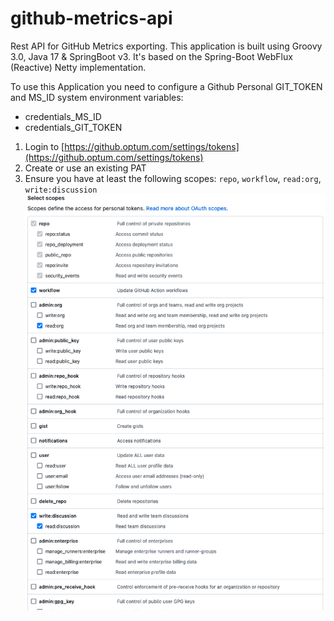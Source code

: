 # github-metrics-api

Rest API for GitHub Metrics exporting. This application is built using Groovy 3.0, Java 17 & SpringBoot v3. It's based
on the Spring-Boot WebFlux (Reactive) Netty implementation.

To use this Application you need to configure a Github Personal GIT_TOKEN and MS_ID system environment variables:

- credentials_MS_ID
- credentials_GIT_TOKEN

1. Login to [https://github.optum.com/settings/tokens](https://github.optum.com/settings/tokens)
2. Create or use an existing PAT
3. Ensure you have at least the following scopes: `repo`, `workflow`, `read:org`, `write:discussion`
   ![github-pat-scopes.png](.docs/images/github-pat-scopes.png)
